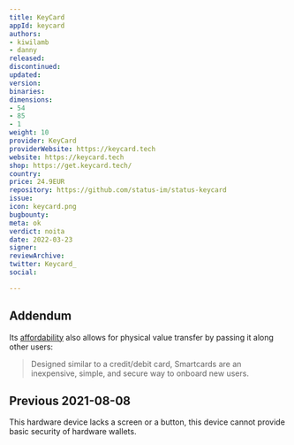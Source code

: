 ```yaml
---
title: KeyCard
appId: keycard
authors:
- kiwilamb
- danny
released: 
discontinued: 
updated: 
version: 
binaries: 
dimensions:
- 54
- 85
- 1
weight: 10
provider: KeyCard
providerWebsite: https://keycard.tech
website: https://keycard.tech
shop: https://get.keycard.tech/
country: 
price: 24.9EUR
repository: https://github.com/status-im/status-keycard
issue: 
icon: keycard.png
bugbounty: 
meta: ok
verdict: noita
date: 2022-03-23
signer: 
reviewArchive: 
twitter: Keycard_
social: 

---
```


## Addendum

Its [affordability](https://keycard.tech/) also allows for physical value transfer by passing it along other users:

> Designed similar to a credit/debit card, Smartcards are an inexpensive, simple, and secure way to onboard new users.

## Previous 2021-08-08

This hardware device lacks a screen or a button, this device cannot provide basic security of hardware wallets.